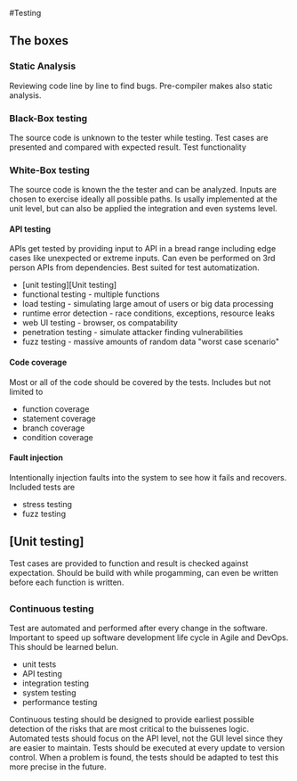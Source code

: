  #Testing

## The boxes

### Static Analysis
Reviewing code line by line to find bugs. Pre-compiler makes also static analysis.

### Black-Box testing

The source code is unknown to the tester while testing. Test cases are presented and compared with expected result. Test functionality

### White-Box testing

The source code is known the the tester and can be analyzed. Inputs are chosen to exercise ideally all possible paths. Is usally implemented at the unit level, but can also be applied the integration and even systems level. 

#### API testing
APIs get tested by providing input to API in a bread range including edge cases like unexpected or extreme inputs. Can even be performed on 3rd person APIs from dependencies. Best suited for test automatization.
- [unit testing][Unit testing]
- functional testing - multiple functions
- load testing - simulating large amout of users or big data processing
- runtime error detection - race conditions, exceptions, resource leaks
- web UI testing - browser, os compatability
- penetration testing - simulate attacker finding vulnerabilities
- fuzz testing - massive amounts of random data "worst case scenario"

#### Code coverage
Most or all of the code should be covered by the tests. Includes but not limited to
- function coverage
- statement coverage
- branch coverage
- condition coverage

#### Fault injection
Intentionally injection faults into the system to see how it fails and recovers. Included tests are 
- stress testing
- fuzz testing

## [Unit testing]

Test cases are provided to function and result is checked against expectation. Should be build with while progamming, can even be written before each function is written.


## 



### Continuous testing

Test are automated and performed after every change in the software. Important to speed up software development life cycle in Agile and DevOps.
This should be learned beIun.

- unit tests
- API testing
- integration testing
- system testing
- performance testing

Continuous testing should be designed to provide earliest possible detection of the risks that are most critical to the buissenes logic. Automated tests should focus on the API level, not the GUI level since they are easier to maintain. Tests should be executed at every update to version control.
When a problem is found, the tests should be adapted to test this more precise in the future.
